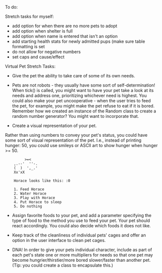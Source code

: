 To do:

Stretch tasks for myself:
- add option for when there are no more pets to adopt
- add option when shelter is full
- add option when name is entered that isn't an option
- add starting health stats for newly admitted pups (make sure table formatting is set
- do not allow for negative numbers
- set caps and cause/effect

Virtual Pet Stretch Tasks:

- Give the pet the ability to take care of some of its own needs.

- Pets are not robots - they usually have some sort of self-determination! When tick() is called, 
you might want to have your pet take a look at its needs and address one, prioritizing whichever need is highest. 
You could also make your pet uncooperative - when the user tries to feed the pet, for example, you might make the pet refuse to eat if it is bored. 
Remember how we created an instance of the Random class to create a random number generator? You might want to incorporate that.

- Create a visual representation of your pet.

Rather than using numbers to convey your pet's status, you could have some sort of visual representation of the pet. 
I.e., instead of printing hunger: 50, you could use smileys or ASCII art to show hunger when hunger >= 50.

		     >=<        
		,.--'  ''-.
		(  )  ',_.'
		Xx'xX      
		
		Horace looks like this: :0
		
		1. Feed Horace
		2. Water Horace
		3. Play with Horace
		4. Put Horace to sleep
		5. Do nothing

- Assign favorite foods to your pet, and add a parameter specifying the type of food to the method you use to feed your pet. 
Your pet should react accordingly. You could also decide which foods it does not like.


- Keep track of the cleanliness of individual pets' cages and offer an option in the user interface to clean pet cages.

- DNA! In order to give your pets individual character, include as part of each pet's state one or more multipliers for needs 
so that one pet may become hungrier/thirstier/more bored slower/faster than another pet. (Tip: you could create a class to encapsulate this.)